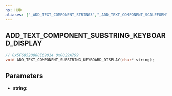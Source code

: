 ```yaml
---
ns: HUD
aliases: ["_ADD_TEXT_COMPONENT_STRING3","_ADD_TEXT_COMPONENT_SCALEFORM"]
---
```

## ADD_TEXT_COMPONENT_SUBSTRING_KEYBOARD_DISPLAY

```c
// 0x5F68520888E69014 0x0829A799
void ADD_TEXT_COMPONENT_SUBSTRING_KEYBOARD_DISPLAY(char* string);
```

## Parameters
* **string**: 

